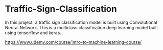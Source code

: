# Traffic-Sign-Classification
In this project, a traffic sign classification model is built using Convolutional Neural Network. This is a multiclass classification deep learning model built using tensorflow and keras.


https://www.udemy.com/course/intro-to-machine-learning-course/

